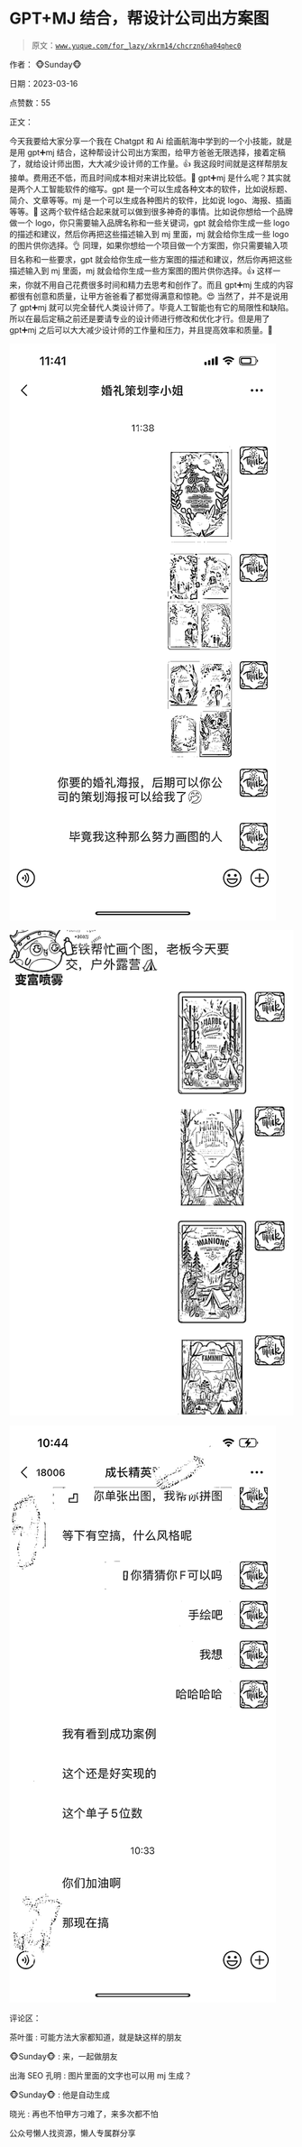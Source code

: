 # GPT+MJ 结合，帮设计公司出方案图

> 原文：[`www.yuque.com/for_lazy/xkrm14/chcrzn6ha04qhec0`](https://www.yuque.com/for_lazy/xkrm14/chcrzn6ha04qhec0)



作者： 🐵Sunday🐵



日期：2023-03-16



点赞数：55



正文：



今天我要给大家分享一个我在 Chatgpt 和 Ai 绘画航海中学到的一个小技能，就是是用 gpt➕mj 结合，这种帮设计公司出方案图，给甲方爸爸无限选择，接着定稿了，就给设计师出图，大大减少设计师的工作量。👍 我这段时间就是这样帮朋友接单。费用还不低，而且时间成本相对来讲比较低。🤑 gpt➕mj 是什么呢？其实就是两个人工智能软件的缩写。gpt 是一个可以生成各种文本的软件，比如说标题、简介、文章等等。mj 是一个可以生成各种图片的软件，比如说 logo、海报、插画等等。👏 这两个软件结合起来就可以做到很多神奇的事情。比如说你想给一个品牌做一个 logo，你只需要输入品牌名称和一些关键词，gpt 就会给你生成一些 logo 的描述和建议，然后你再把这些描述输入到 mj 里面，mj 就会给你生成一些 logo 的图片供你选择。👌 同理，如果你想给一个项目做一个方案图，你只需要输入项目名称和一些要求，gpt 就会给你生成一些方案图的描述和建议，然后你再把这些描述输入到 mj 里面，mj 就会给你生成一些方案图的图片供你选择。👍 这样一来，你就不用自己花费很多时间和精力去思考和创作了。而且 gpt➕mj 生成的内容都很有创意和质量，让甲方爸爸看了都觉得满意和惊艳。😍 当然了，并不是说用了 gpt➕mj 就可以完全替代人类设计师了。毕竟人工智能也有它的局限性和缺陷。所以在最后定稿之前还是要请专业的设计师进行修改和优化才行。但是用了 gpt➕mj 之后可以大大减少设计师的工作量和压力，并且提高效率和质量。🙌



![](img/ab95887e0d617321804e07e210c164d2.png)  

![](img/b0c46cdf78e205f4a0fbe9a54ccbadaa.png)  

![](img/be8a176499f7fb71aa7e9d56f94d3bd6.png)  

评论区：



茶叶蛋 : 可能方法大家都知道，就是缺这样的朋友



🐵Sunday🐵 : 来，一起做朋友



出海 SEO 孔明 : 图片里面的文字也可以用 mj 生成？



🐵Sunday🐵 : 他是自动生成



晓光 : 再也不怕甲方刁难了，来多次都不怕



公众号懒人找资源，懒人专属群分享

